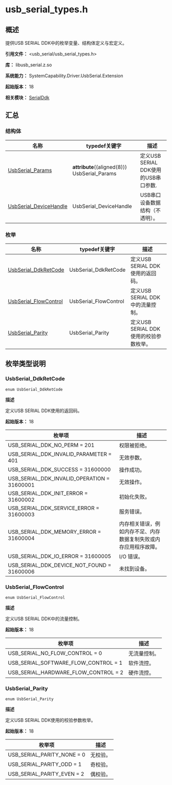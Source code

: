 # usb_serial_types.h
<!--Kit: Driver Development Kit-->
<!--Subsystem: Driver-->
<!--Owner: @lixinsheng2-->
<!--Designer: @w00373942-->
<!--Tester: @dong-dongzhen-->
<!--Adviser: @w_Machine_cc-->

## 概述

提供USB SERIAL DDK中的枚举变量、结构体定义与宏定义。

**引用文件：** <usb_serial/usb_serial_types.h>

**库：** libusb_serial.z.so

**系统能力：** SystemCapability.Driver.UsbSerial.Extension

**起始版本：** 18

**相关模块：** [SerialDdk](capi-serialddk.md)

## 汇总

### 结构体

| 名称 | typedef关键字 | 描述 |
| -- | -- | -- |
| [UsbSerial_Params](capi-serialddk-usbserial-params.md) | __attribute__((aligned(8))) UsbSerial_Params | 定义USB SERIAL DDK使用的USB串口参数. |
| [UsbSerial_DeviceHandle](capi-serialddk-usbserial-devicehandle.md) | UsbSerial_DeviceHandle | USB串口设备数据结构（不透明）。 |

### 枚举

| 名称 | typedef关键字 | 描述 |
| -- | -- | -- |
| [UsbSerial_DdkRetCode](#usbserial_ddkretcode) | UsbSerial_DdkRetCode | 定义USB SERIAL DDK使用的返回码。 |
| [UsbSerial_FlowControl](#usbserial_flowcontrol) | UsbSerial_FlowControl | 定义USB SERIAL DDK中的流量控制。 |
| [UsbSerial_Parity](#usbserial_parity) | UsbSerial_Parity | 定义USB SERIAL DDK使用的校验参数枚举。 |

## 枚举类型说明

### UsbSerial_DdkRetCode

```
enum UsbSerial_DdkRetCode
```

**描述**

定义USB SERIAL DDK使用的返回码。

**起始版本：** 18

| 枚举项 | 描述 |
| -- | -- |
| USB_SERIAL_DDK_NO_PERM = 201 | 权限被拒绝。 |
| USB_SERIAL_DDK_INVALID_PARAMETER = 401 | 无效参数。 |
| USB_SERIAL_DDK_SUCCESS = 31600000 | 操作成功。 |
| USB_SERIAL_DDK_INVALID_OPERATION = 31600001 | 无效操作。 |
| USB_SERIAL_DDK_INIT_ERROR = 31600002 | 初始化失败。 |
| USB_SERIAL_DDK_SERVICE_ERROR = 31600003 | 服务错误。 |
| USB_SERIAL_DDK_MEMORY_ERROR = 31600004 | 内存相关错误，例如内存不足、内存数据复制失败或内存应用程序故障。 |
| USB_SERIAL_DDK_IO_ERROR = 31600005 | I/O 错误。 |
| USB_SERIAL_DDK_DEVICE_NOT_FOUND = 31600006 | 未找到设备。 |

### UsbSerial_FlowControl

```
enum UsbSerial_FlowControl
```

**描述**

定义USB SERIAL DDK中的流量控制。

**起始版本：** 18

| 枚举项 | 描述 |
| -- | -- |
| USB_SERIAL_NO_FLOW_CONTROL = 0 | 无流量控制。 |
| USB_SERIAL_SOFTWARE_FLOW_CONTROL = 1 | 软件流控。 |
| USB_SERIAL_HARDWARE_FLOW_CONTROL = 2 | 硬件流控。 |

### UsbSerial_Parity

```
enum UsbSerial_Parity
```

**描述**

定义USB SERIAL DDK使用的校验参数枚举。

**起始版本：** 18

| 枚举项 | 描述 |
| -- | -- |
| USB_SERIAL_PARITY_NONE = 0 | 无校验。 |
| USB_SERIAL_PARITY_ODD = 1 | 奇校验。 |
| USB_SERIAL_PARITY_EVEN = 2 | 偶校验。 |


